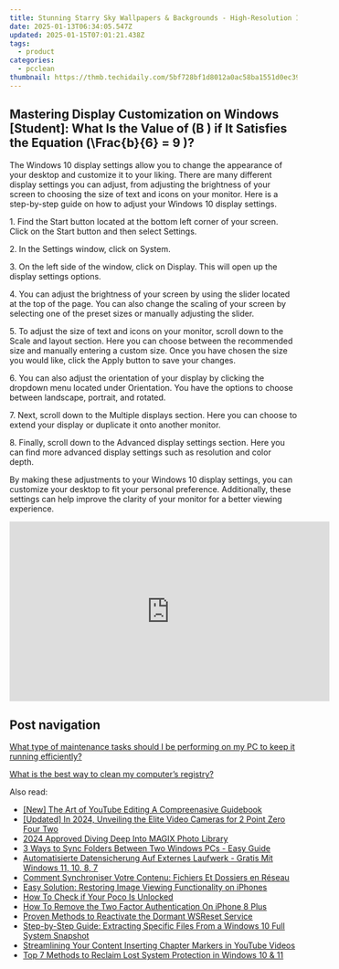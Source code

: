 ```yaml
---
title: Stunning Starry Sky Wallpapers & Backgrounds - High-Resolution Imagery by YL Computing Solutions
date: 2025-01-13T06:34:05.547Z
updated: 2025-01-15T07:01:21.438Z
tags:
  - product
categories:
  - pcclean
thumbnail: https://thmb.techidaily.com/5bf728bf1d8012a0ac58ba1551d0ec390dc36f122bf6da59a50363496db13c6d.jpeg
---
```


## Mastering Display Customization on Windows [Student]: What Is the Value of \(B \) if It Satisfies the Equation \(\Frac{b}{6} = 9 \)?

The Windows 10 display settings allow you to change the appearance of your desktop and customize it to your liking. There are many different display settings you can adjust, from adjusting the brightness of your screen to choosing the size of text and icons on your monitor. Here is a step-by-step guide on how to adjust your Windows 10 display settings. 

1\. Find the Start button located at the bottom left corner of your screen. Click on the Start button and then select Settings.

2\. In the Settings window, click on System.

3\. On the left side of the window, click on Display. This will open up the display settings options. 

4\. You can adjust the brightness of your screen by using the slider located at the top of the page. You can also change the scaling of your screen by selecting one of the preset sizes or manually adjusting the slider.

5\. To adjust the size of text and icons on your monitor, scroll down to the Scale and layout section. Here you can choose between the recommended size and manually entering a custom size. Once you have chosen the size you would like, click the Apply button to save your changes.

6\. You can also adjust the orientation of your display by clicking the dropdown menu located under Orientation. You have the options to choose between landscape, portrait, and rotated.

7\. Next, scroll down to the Multiple displays section. Here you can choose to extend your display or duplicate it onto another monitor.

8\. Finally, scroll down to the Advanced display settings section. Here you can find more advanced display settings such as resolution and color depth. 

By making these adjustments to your Windows 10 display settings, you can customize your desktop to fit your personal preference. Additionally, these settings can help improve the clarity of your monitor for a better viewing experience.

<!-- affiliate ads begin -->
<iframe width="560" height="315" src="https://www.youtube.com/embed/3AGmFrtBLHw?si=VhvpUaXHPBHl6OT6" title="YouTube video player" frameborder="0" allow="accelerometer; autoplay; clipboard-write; encrypted-media; gyroscope; picture-in-picture; web-share" referrerpolicy="strict-origin-when-cross-origin" allowfullscreen></iframe>
<!-- affiliate ads end -->

## Post navigation

[What type of maintenance tasks should I be performing on my PC to keep it running efficiently?](https://tools.techidaily.com/pcclean/products/)

[What is the best way to clean my computer’s registry?](https://tools.techidaily.com/pcclean/products/)

<ins class="adsbygoogle"
     style="display:block"
     data-ad-format="autorelaxed"
     data-ad-client="ca-pub-7571918770474297"
     data-ad-slot="1223367746"></ins>

<ins class="adsbygoogle"
     style="display:block"
     data-ad-client="ca-pub-7571918770474297"
     data-ad-slot="8358498916"
     data-ad-format="auto"
     data-full-width-responsive="true"></ins>

<span class="atpl-alsoreadstyle">Also read:</span>
<div><ul>
<li><a href="https://facebook-record-videos.techidaily.com/new-the-art-of-youtube-editing-a-compreenasive-guidebook/"><u>[New] The Art of YouTube Editing A Compreenasive Guidebook</u></a></li>
<li><a href="https://article-tips.techidaily.com/updated-in-2024-unveiling-the-elite-video-cameras-for-2-point-zero-four-two/"><u>[Updated] In 2024, Unveiling the Elite Video Cameras for 2 Point Zero Four Two</u></a></li>
<li><a href="https://vp-tips.techidaily.com/2024-approved-diving-deep-into-magix-photo-library/"><u>2024 Approved Diving Deep Into MAGIX Photo Library</u></a></li>
<li><a href="https://discover-awesome.techidaily.com/3-ways-to-sync-folders-between-two-windows-pcs-easy-guide/"><u>3 Ways to Sync Folders Between Two Windows PCs - Easy Guide</u></a></li>
<li><a href="https://discover-awesome.techidaily.com/automatisierte-datensicherung-auf-externes-laufwerk-gratis-mit-windows-11-10-8-7/"><u>Automatisierte Datensicherung Auf Externes Laufwerk - Gratis Mit Windows 11, 10, 8, 7</u></a></li>
<li><a href="https://discover-awesome.techidaily.com/comment-synchroniser-votre-contenu-fichiers-et-dossiers-en-reseau/"><u>Comment Synchroniser Votre Contenu: Fichiers Et Dossiers en Réseau</u></a></li>
<li><a href="https://discover-answers.techidaily.com/easy-solution-restoring-image-viewing-functionality-on-iphones/"><u>Easy Solution: Restoring Image Viewing Functionality on iPhones</u></a></li>
<li><a href="https://sim-unlock.techidaily.com/how-to-check-if-your-poco-is-unlocked-by-drfone-android/"><u>How To Check if Your Poco Is Unlocked</u></a></li>
<li><a href="https://apple-account.techidaily.com/how-to-remove-the-two-factor-authentication-on-iphone-8-plus-by-drfone-ios/"><u>How To Remove the Two Factor Authentication On iPhone 8 Plus</u></a></li>
<li><a href="https://win11-tips.techidaily.com/proven-methods-to-reactivate-the-dormant-wsreset-service/"><u>Proven Methods to Reactivate the Dormant WSReset Service</u></a></li>
<li><a href="https://discover-awesome.techidaily.com/step-by-step-guide-extracting-specific-files-from-a-windows-10-full-system-snapshot/"><u>Step-by-Step Guide: Extracting Specific Files From a Windows 10 Full System Snapshot</u></a></li>
<li><a href="https://extra-lessons.techidaily.com/streamlining-your-content-inserting-chapter-markers-in-youtube-videos/"><u>Streamlining Your Content Inserting Chapter Markers in YouTube Videos</u></a></li>
<li><a href="https://discover-awesome.techidaily.com/top-7-methods-to-reclaim-lost-system-protection-in-windows-10-and-11/"><u>Top 7 Methods to Reclaim Lost System Protection in Windows 10 & 11</u></a></li>
</ul></div>


